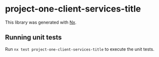 # project-one-client-services-title

This library was generated with [Nx](https://nx.dev).

## Running unit tests

Run `nx test project-one-client-services-title` to execute the unit tests.
